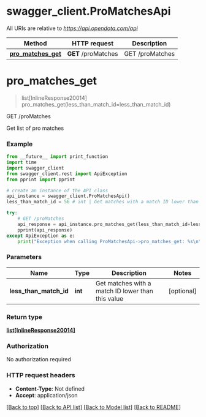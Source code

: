 # swagger_client.ProMatchesApi

All URIs are relative to *https://api.opendota.com/api*

Method | HTTP request | Description
------------- | ------------- | -------------
[**pro_matches_get**](ProMatchesApi.md#pro_matches_get) | **GET** /proMatches | GET /proMatches


# **pro_matches_get**
> list[InlineResponse20014] pro_matches_get(less_than_match_id=less_than_match_id)

GET /proMatches

Get list of pro matches

### Example 
```python
from __future__ import print_function
import time
import swagger_client
from swagger_client.rest import ApiException
from pprint import pprint

# create an instance of the API class
api_instance = swagger_client.ProMatchesApi()
less_than_match_id = 56 # int | Get matches with a match ID lower than this value (optional)

try: 
    # GET /proMatches
    api_response = api_instance.pro_matches_get(less_than_match_id=less_than_match_id)
    pprint(api_response)
except ApiException as e:
    print("Exception when calling ProMatchesApi->pro_matches_get: %s\n" % e)
```

### Parameters

Name | Type | Description  | Notes
------------- | ------------- | ------------- | -------------
 **less_than_match_id** | **int**| Get matches with a match ID lower than this value | [optional] 

### Return type

[**list[InlineResponse20014]**](InlineResponse20014.md)

### Authorization

No authorization required

### HTTP request headers

 - **Content-Type**: Not defined
 - **Accept**: application/json

[[Back to top]](#) [[Back to API list]](../README.md#documentation-for-api-endpoints) [[Back to Model list]](../README.md#documentation-for-models) [[Back to README]](../README.md)


